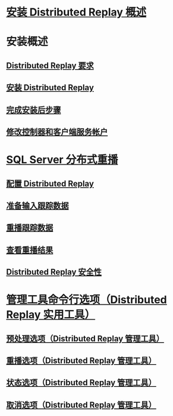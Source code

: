 # [安装 Distributed Replay 概述](install-distributed-replay-overview.md)

# 安装概述
## [Distributed Replay 要求](distributed-replay-requirements.md)  
## [安装 Distributed Replay](install-distributed-replay.md)  
## [完成安装后步骤](complete-the-post-installation-steps.md)  
## [修改控制器和客户端服务帐户](modify-the-controller-and-client-services-accounts.md)  
# [SQL Server 分布式重播](sql-server-distributed-replay.md)  
## [配置 Distributed Replay](configure-distributed-replay.md)  
## [准备输入跟踪数据](prepare-the-input-trace-data.md)  
## [重播跟踪数据](replay-trace-data.md)  
## [查看重播结果](review-the-replay-results.md)  
## [Distributed Replay 安全性](distributed-replay-security.md)  
# [管理工具命令行选项（Distributed Replay 实用工具）](administration-tool-command-line-options-distributed-replay-utility.md)  
## [预处理选项（Distributed Replay 管理工具）](preprocess-option-distributed-replay-administration-tool.md)  
## [重播选项（Distributed Replay 管理工具）](replay-option-distributed-replay-administration-tool.md)  
## [状态选项（Distributed Replay 管理工具）](status-option-distributed-replay-administration-tool.md)  
## [取消选项（Distributed Replay 管理工具）](cancel-option-distributed-replay-administration-tool.md)  
